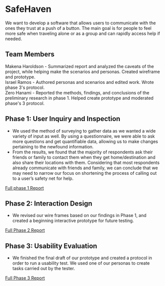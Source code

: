 # SafeHaven

We want to develop a software that allows users to communicate with the ones they trust at a push of a button. The main goal is for people to feel more safe when traveling alone or as a group and can rapidly access help if needed.

## Team Members

Makena Haroldson - Summarized report and analyzed the caveats of the project, while helping make the scenarios and personas. Created wireframe and prototype.<br/>
Israel Ramos - Authored personas and scenarios and edited work. Wrote phase 3's protocol.<br/>
Zero Hanami -  Reported the methods, findings, and conclusions of the preliminary research in phase 1. Helped create prototype and moderated phase's 3 protocol. <br/>

## Phase 1: User Inquiry and Inspection

- We used the method of surveying to gather data as we wanted a wide variety of input as well. By using a questionnaire, we were able to ask more questions and get quantifiable data, allowing us to make changes pertaining to the newfound information.
- From the results, we found that the majority of respondents ask their friends or family to contact them when they get home/destination and also share their locations with them. Considering that most respondents already communicate with friends and family, we can conclude that we may need to narrow our focus on shortening the process of calling out to a user’s safety net for help.

[Full phase 1 Report](phase1/)

## Phase 2: Interaction Design
- We revised our wire frames based on our findings in Phase 1, and created a beginning interactive prototype for future testing.

[Full Phase 2 Report](phase2/)

## Phase 3: Usability Evaluation
- We finished the final draft of our prototype and created a protocol in order to run a usability test. We used one of our personas to create tasks carried out by the tester.

[Full Phase 3 Report](phase3/)